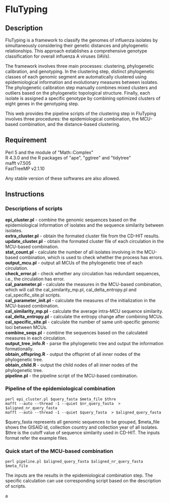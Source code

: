 # FluTyping
## Description
FluTyping is a framework to classify the genomes of influenza isolates by simultaneously considering their genetic distances and phylogenetic relationships. This approach establishes a comprehensive genotype classification for overall influenza A viruses (IAVs).   
  
The framework involves three main processes: clustering, phylogenetic calibration, and genotyping. In the clustering step, distinct phylogenetic classes of each genomic segment are automatically clustered using epidemiological information and evolutionary measures between isolates. The phylogenetic calibration step manually combines mixed clusters and outliers based on the phylogenetic topological structure. Finally, each isolate is assigned a specific genotype by combining optimized clusters of eight genes in the genotyping step.  
  
This web provides the pipeline scripts of the clustering step in FluTyping involves three procedures: the epidemiological combination, the MCU-based combination, and the distance-based clustering.  

## Requirement  
Perl 5 and the module of "Math::Complex"  
R 4.3.0 and the R packages of "ape", "ggtree" and "tidytree"      
mafft v7.505  
FastTreeMP v2.1.10   
  
Any stable version of these softwares are also allowed.  

## Instructions
### Descriptions of scripts
**epi_cluster.pl** - combine the genomic sequences based on the epidemiological information of isolates and the sequence similarity between isolates.  
**extra_cluster.pl** - obtain the formated cluster file from the CD-HIT results.  
**update_cluster.pl** - obtain the formated cluster file of each circulation in the MCU-based combination.  
**stat_count.pl** - calculate the number of all isolates involving in the MCU-based combination, which is used to check whether the process has errors.    
**output_mcu.pl** - output all MCUs of the phylogenetic tree of each circulation.  
**check_error.pl** - check whether any circulation has redundant sequences, i.e., the circulation has error.  
**cal_parameter.pl** - calculate the measures in the MCU-based combination, which will call the cal_similarity_mp.pl, cal_delta_entropy.pl and cal_specific_site.pl scripts.  
**cal_parameter_init.pl** - calculate the measures of the initialization in the MCU-based combination.    
**cal_similarity_mp.pl** - calculate the average intra-MCU sequence similarity.  
**cal_delta_entropy.pl** - calculate the entropy change after combining MCUs.  
**cal_specific_site.pl** - calculate the number of same unit-specific genomic loci between MCUs.  
**combine_seqs.pl** - combine the sequences based on the calculated measures in each circulation.  
**output_tree_info.R** - parse the phylogenetic tree and output the information formationally.  
**obtain_offspring.R** - output the offsprint of all inner nodes of the phylogenetic tree.  
**obtain_child.R** - output the child nodes of all inner nodes of the phylogenetic tree.  
**pipeline.pl** - the pipeline script of the MCU-based combination.  

### Pipeline of the epidemiological combination  
`perl epi_cluster.pl $query_fasta $meta_file $thre`  
`mafft --auto --thread -1 --quiet $nr_query_fasta  > $aligned_nr_query_fasta`  
`mafft --auto --thread -1 --quiet $query_fasta  > $aligned_query_fasta`  

$query_fasta represents all genomic sequences to be grouped, $meta_file shows the GISAID id, collection country and collection year of all isolates. $thre is the cutoff value of sequence similarity used in CD-HIT. The inputs format refer the example files.  

### Quick start of the MCU-based combination  
`perl pipeline.pl $aligned_query_fasta $aligned_nr_query_fasta $meta_file`  
  
The inputs are the results in the epidemiological combination step. The specific calculation can use corresponding script based on the description of scripts.  

a




